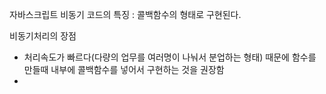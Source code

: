 자바스크립트 비동기 코드의 특징 : 콜백함수의 형태로 구현된다.   

비동기처리의 장점 
- 처리속도가 빠르다(다량의 업무를 여러명이 나눠서 분업하는 형태)
  때문에 함수를 만들때 내부에 콜백함수를 넣어서 구현하는 것을 권장함
- 